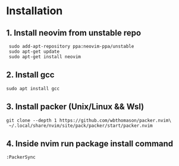 # Installation
## 1. Install neovim from unstable repo
```
 sudo add-apt-repository ppa:neovim-ppa/unstable
 sudo apt-get update
 sudo apt-get install neovim
```

## 2. Install gcc
```
sudo apt install gcc
```

## 3. Install packer (Unix/Linux && Wsl)
```
git clone --depth 1 https://github.com/wbthomason/packer.nvim\
 ~/.local/share/nvim/site/pack/packer/start/packer.nvim
```

## 4. Inside nvim run package install command
```
:PackerSync
```
